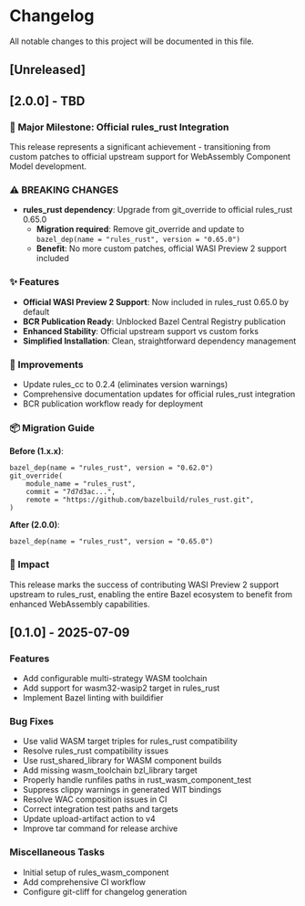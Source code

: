 # Changelog

All notable changes to this project will be documented in this file.

## [Unreleased]

## [2.0.0] - TBD

### 🎉 Major Milestone: Official rules_rust Integration

This release represents a significant achievement - transitioning from custom patches to official upstream support for WebAssembly Component Model development.

### ⚠️ BREAKING CHANGES

- **rules_rust dependency**: Upgrade from git_override to official rules_rust 0.65.0
  - **Migration required**: Remove git_override and update to `bazel_dep(name = "rules_rust", version = "0.65.0")`
  - **Benefit**: No more custom patches, official WASI Preview 2 support included

### ✨ Features

- **Official WASI Preview 2 Support**: Now included in rules_rust 0.65.0 by default
- **BCR Publication Ready**: Unblocked Bazel Central Registry publication
- **Enhanced Stability**: Official upstream support vs custom forks
- **Simplified Installation**: Clean, straightforward dependency management

### 🔧 Improvements

- Update rules_cc to 0.2.4 (eliminates version warnings)
- Comprehensive documentation updates for official rules_rust integration
- BCR publication workflow ready for deployment

### 📦 Migration Guide

**Before (1.x.x)**:

```starlark
bazel_dep(name = "rules_rust", version = "0.62.0")
git_override(
    module_name = "rules_rust",
    commit = "7d7d3ac...",
    remote = "https://github.com/bazelbuild/rules_rust.git",
)
```

**After (2.0.0)**:

```starlark
bazel_dep(name = "rules_rust", version = "0.65.0")
```

### 🎯 Impact

This release marks the success of contributing WASI Preview 2 support upstream to rules_rust, enabling the entire Bazel ecosystem to benefit from enhanced WebAssembly capabilities.

## [0.1.0] - 2025-07-09

### Features

- Add configurable multi-strategy WASM toolchain
- Add support for wasm32-wasip2 target in rules_rust
- Implement Bazel linting with buildifier

### Bug Fixes

- Use valid WASM target triples for rules_rust compatibility
- Resolve rules_rust compatibility issues
- Use rust_shared_library for WASM component builds
- Add missing wasm_toolchain bzl_library target
- Properly handle runfiles paths in rust_wasm_component_test
- Suppress clippy warnings in generated WIT bindings
- Resolve WAC composition issues in CI
- Correct integration test paths and targets
- Update upload-artifact action to v4
- Improve tar command for release archive

### Miscellaneous Tasks

- Initial setup of rules_wasm_component
- Add comprehensive CI workflow
- Configure git-cliff for changelog generation

<!-- generated by git-cliff -->
